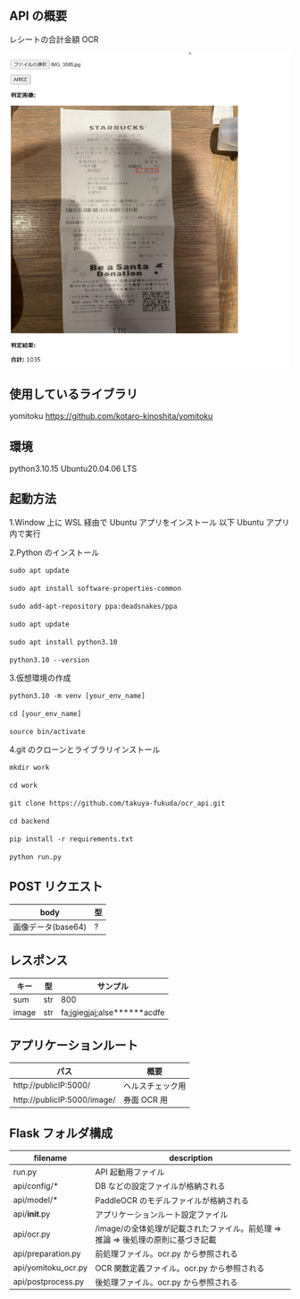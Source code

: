 ## API の概要

レシートの合計金額 OCR

![OCR例](./image.jpg)

## 使用しているライブラリ

yomitoku
https://github.com/kotaro-kinoshita/yomitoku

## 環境

python3.10.15
Ubuntu20.04.06 LTS

## 起動方法

1.Window 上に WSL 経由で Ubuntu アプリをインストール
以下 Ubuntu アプリ内で実行

2.Python のインストール

```
sudo apt update

sudo apt install software-properties-common

sudo add-apt-repository ppa:deadsnakes/ppa

sudo apt update

sudo apt install python3.10

python3.10 --version
```

3.仮想環境の作成

```
python3.10 -m venv [your_env_name]

cd [your_env_name]

source bin/activate
```

4.git のクローンとライブラリインストール

```
mkdir work

cd work

git clone https://github.com/takuya-fukuda/ocr_api.git

cd backend

pip install -r requirements.txt

python run.py
```

## POST リクエスト

| body               | 型  |
| ------------------ | --- |
| 画像データ(base64) | ?   |

## レスポンス

| キー  | 型  | サンプル                      |
| ----- | --- | ----------------------------- |
| sum   | str | 800                           |
| image | str | fa;jgiegjaj;alse**\*\***acdfe |

## アプリケーションルート

| パス                        | 概要             |
| --------------------------- | ---------------- |
| http://publicIP:5000/       | ヘルスチェック用 |
| http://publicIP:5000/image/ | 券面 OCR 用      |

## Flask フォルダ構成

| filename            | description                                                                     |
| ------------------- | ------------------------------------------------------------------------------- |
| run.py              | API 起動用ファイル                                                              |
| api/config/\*       | DB などの設定ファイルが格納される                                               |
| api/model/\*        | PaddleOCR のモデルファイルが格納される                                          |
| api/**init**.py     | アプリケーションルート設定ファイル                                              |
| api/ocr.py          | /image/の全体処理が記載されたファイル。前処理 ⇒ 推論 ⇒ 後処理の原則に基づき記載 |
| api/preparation.py  | 前処理ファイル。ocr.py から参照される                                           |
| api/yomitoku_ocr.py | OCR 関数定義ファイル。ocr.py から参照される                                     |
| api/postprocess.py  | 後処理ファイル。ocr.py から参照される                                           |
